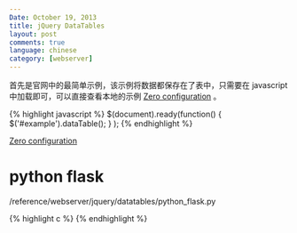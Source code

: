 ```yaml
---
Date: October 19, 2013
title: jQuery DataTables
layout: post
comments: true
language: chinese
category: [webserver]
---
```



<!-- more -->



首先是官网中的最简单示例，该示例将数据都保存在了表中，只需要在 javascript 中加载即可，可以直接查看本地的示例 [Zero configuration](/reference/webserver/jquery/datatables/examples1.html) 。

{% highlight javascript %}
$(document).ready(function() {
    $('#example').dataTable();
} );
{% endhighlight %}

[Zero configuration](https://datatables.net/examples/basic_init/zero_configuration.html)



# python flask

/reference/webserver/jquery/datatables/python_flask.py


{% highlight c %}
{% endhighlight %}
